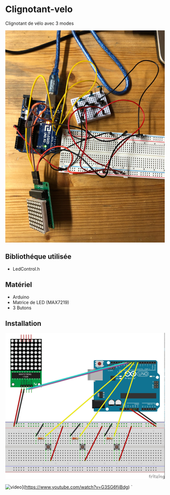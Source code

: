 # Clignotant-velo
Clignotant de vélo avec 3 modes

![photo: ](photo1.jpg)

## **Bibliothéque utilisée**
+ LedControl.h

## **Matériel**
+ Arduino
+ Matrice de LED (MAX7219)
+ 3 Butons

## **Installation**

![schema : ](diagram.jpg)

![video](https://img.youtube.com/vi/A3YGFTn7JCA/0.jpg)](https://www.youtube.com/watch?v=G3SG6fjiBdg)
`
